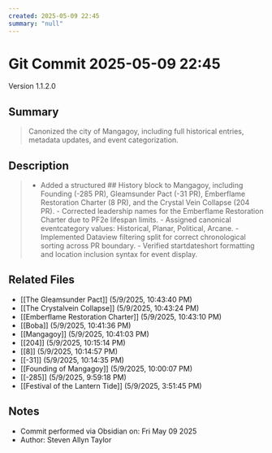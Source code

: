 ```yaml
---
created: 2025-05-09 22:45
summary: "null"
---
```


# Git Commit 2025-05-09 22:45

Version 1.1.2.0

## Summary
> Canonized the city of Mangagoy, including full historical entries, metadata updates, and event categorization.

## Description
> - Added a structured ## History block to Mangagoy, including Founding (-285 PR), Gleamsunder Pact (-31 PR), Emberflame Restoration Charter (8 PR), and the Crystal Vein Collapse (204 PR). - Corrected leadership names for the Emberflame Restoration Charter due to PF2e lifespan limits. - Assigned canonical eventcategory values: Historical, Planar, Political, Arcane. - Implemented Dataview filtering split for correct chronological sorting across PR boundary. - Verified startdateshort formatting and location inclusion syntax for event display.

## Related Files
- [[The Gleamsunder Pact]] (5/9/2025, 10:43:40 PM)
- [[The Crystalvein Collapse]] (5/9/2025, 10:43:24 PM)
- [[Emberflame Restoration Charter]] (5/9/2025, 10:43:10 PM)
- [[Boba]] (5/9/2025, 10:41:36 PM)
- [[Mangagoy]] (5/9/2025, 10:41:03 PM)
- [[204]] (5/9/2025, 10:15:14 PM)
- [[8]] (5/9/2025, 10:14:57 PM)
- [[-31]] (5/9/2025, 10:14:35 PM)
- [[Founding of Mangagoy]] (5/9/2025, 10:00:07 PM)
- [[-285]] (5/9/2025, 9:59:18 PM)
- [[Festival of the Lantern Tide]] (5/9/2025, 3:51:45 PM)

## Notes
- Commit performed via Obsidian on: Fri May 09 2025
- Author: Steven Allyn Taylor

